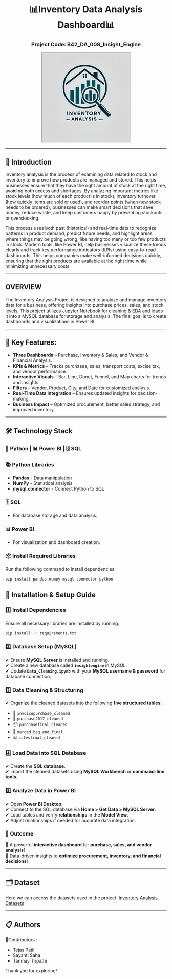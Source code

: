 

<h1 align="center">  📊Inventory Data Analysis Dashboard📊</h1>
  <div align="center">
</div>
<div align="center">
  
###  Project Code: **B42_DA_008_Insight_Engine**  

</div>

<div align="center">
  <img src="Inventory Analysis Logo.png" width='280'>
</div>

---

## 📜 Introduction
Inventory analysis is the process of examining data related to stock and inventory to improve how products are managed and stored. This helps businesses ensure that they have the right amount of stock at the right time, avoiding both excess and shortages. By analyzing important metrics like stock levels (how much of each product is in stock), inventory turnover (how quickly items are sold or used), and reorder points (when new stock needs to be ordered), businesses can make smart decisions that save money, reduce waste, and keep customers happy by preventing stockouts or overstocking.

This process uses both past (historical) and real-time data to recognize patterns in product demand, predict future needs, and highlight areas where things may be going wrong, like having too many or too few products in stock. Modern tools, like Power BI, help businesses visualize these trends clearly and track key performance indicators (KPIs) using easy-to-read dashboards. This helps companies make well-informed decisions quickly, ensuring that the right products are available at the right time while minimizing unnecessary costs.

---

## OVERVIEW
The Inventory Analysis Project is designed to analyze and manage inventory data for a business, offering insights into purchase prices, sales, and stock levels. This project utilizes Jupyter Notebook for cleaning & EDA and loads it into a MySQL database for storage and analysis. The final goal is to create dashboards and visualizations in Power BI.

---

## 🚀 Key Features:
-  **Three Dashboards** – Purchase, Inventory & Sales, and Vendor & Financial Analysis.
-  **KPIs & Metrics** – Tracks purchases, sales, transport costs, excise tax, and vendor performance.
-  **Interactive Visuals** – Bar, Line, Donut, Funnel, and Map charts for trends and insights.
-  **Filters** – Vendor, Product, City, and Date for customized analysis.
-  **Real-Time Data Integration** – Ensures updated insights for decision-making.
-  **Business Impact** – Optimized procurement, better sales strategy, and improved inventory

---

## 🛠 Technology Stack
### 🐍 Python | 📊 Power BI | 🗄 SQL

### 📚 Python Libraries
- **Pandas** - Data manipulation
- **NumPy** - Statistical analysis
- **mysql.connector** - Connect Python to SQL

### 🗄 SQL
- For database storage and data analysis.

### 📊 Power BI
- For visualization and dashboard creation.

### 📦 Install Required Libraries
Run the following command to install dependencies:
```bash
pip install pandas numpy mysql-connector-python
```


## 🚀 Installation & Setup Guide

### 1️⃣ Install Dependencies
Ensure all necessary libraries are installed by running:
```bash
pip install -r requirements.txt
```

### 2️⃣ Database Setup (MySQL)
✔ Ensure **MySQL Server** is installed and running.  
✔ Create a new database called **`insightengine`** in MySQL.  
✔ Update **`Data_Cleaning.ipynb`** with your **MySQL username & password** for database connection.  

### 3️⃣ Data Cleaning & Structuring
✔ Organize the cleaned datasets into the following **five structured tables**:
   - 🧾 `invoicepurchase_cleaned`
   - 🛒 `purchase2017_cleaned`
   - 📦 `purchasefinal_cleaned`
   - 🔄 `merged_beg_end_final`
   - 📊 `salesfinal_cleaned`

### 4️⃣ Load Data into SQL Database
✔ Create the **SQL database**.  
✔ Import the cleaned datasets using **MySQL Workbench** or **command-line tools**.  

### 5️⃣ Analyze Data in Power BI
✔ Open **Power BI Desktop**.  
✔ Connect to the SQL database via **Home > Get Data > MySQL Server**.  
✔ Load tables and verify **relationships** in the **Model View**.  
✔ Adjust relationships if needed for accurate data integration.  

### 🎯 Outcome
🔹 A powerful **interactive dashboard** for **purchase, sales, and vendor analysis**!  
🔹 Data-driven insights to **optimize procurement, inventory, and financial decisions**!

---

## 🗂 Dataset
Here we can access the datasets used in the project.
[Inventory Analysis Datasets](https://drive.google.com/drive/folders/1QOD490UEyEE-gAEcrLLYeGnJI55iEifk?usp=sharing)

---

## 📋 Authors
👷Contributors :
- Tejas Patil
- Sayanti Saha
- Tanmay Tripathi

Thank you for exploring!

